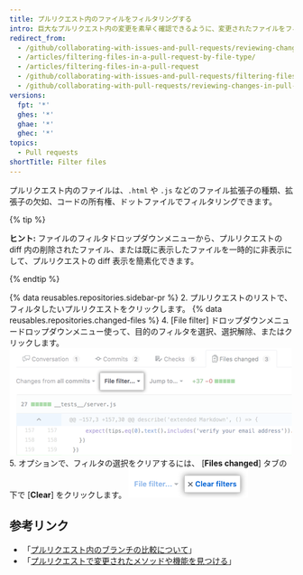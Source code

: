 ```yaml
---
title: プルリクエスト内のファイルをフィルタリングする
intro: 巨大なプルリクエスト内の変更を素早く確認できるように、変更されたファイルをフィルタリングできます。
redirect_from:
  - /github/collaborating-with-issues-and-pull-requests/reviewing-changes-in-pull-requests/filtering-files-in-a-pull-request
  - /articles/filtering-files-in-a-pull-request-by-file-type/
  - /articles/filtering-files-in-a-pull-request
  - /github/collaborating-with-issues-and-pull-requests/filtering-files-in-a-pull-request
  - /github/collaborating-with-pull-requests/reviewing-changes-in-pull-requests/filtering-files-in-a-pull-request
versions:
  fpt: '*'
  ghes: '*'
  ghae: '*'
  ghec: '*'
topics:
  - Pull requests
shortTitle: Filter files
---
```


プルリクエスト内のファイルは、`.html` や `.js` などのファイル拡張子の種類、拡張子の欠如、コードの所有権、ドットファイルでフィルタリングできます。

{% tip %}

**ヒント:** ファイルのフィルタドロップダウンメニューから、プルリクエストの diff 内の削除されたファイル、または既に表示したファイルを一時的に非表示にして、プルリクエストの diff 表示を簡素化できます。

{% endtip %}

{% data reusables.repositories.sidebar-pr %}
2. プルリクエストのリストで、フィルタしたいプルリクエストをクリックします。
{% data reusables.repositories.changed-files %}
4. [File filter] ドロップダウンメニュードロップダウンメニュー使って、目的のフィルタを選択、選択解除、またはクリックします。 ![プルリクエスト diff の上のファイルのフィルタオプション](/assets/images/help/pull_requests/file-filter-option.png)
5. オプションで、フィルタの選択をクリアするには、 [**Files changed**] タブの下で [**Clear**] をクリックします。 ![ファイルのフィルタの選択のクリア](/assets/images/help/pull_requests/clear-file-filter.png)

## 参考リンク

- 「[プルリクエスト内のブランチの比較について](/pull-requests/collaborating-with-pull-requests/proposing-changes-to-your-work-with-pull-requests/about-comparing-branches-in-pull-requests)」
- 「[プルリクエストで変更されたメソッドや機能を見つける](/pull-requests/collaborating-with-pull-requests/reviewing-changes-in-pull-requests/finding-changed-methods-and-functions-in-a-pull-request)」
